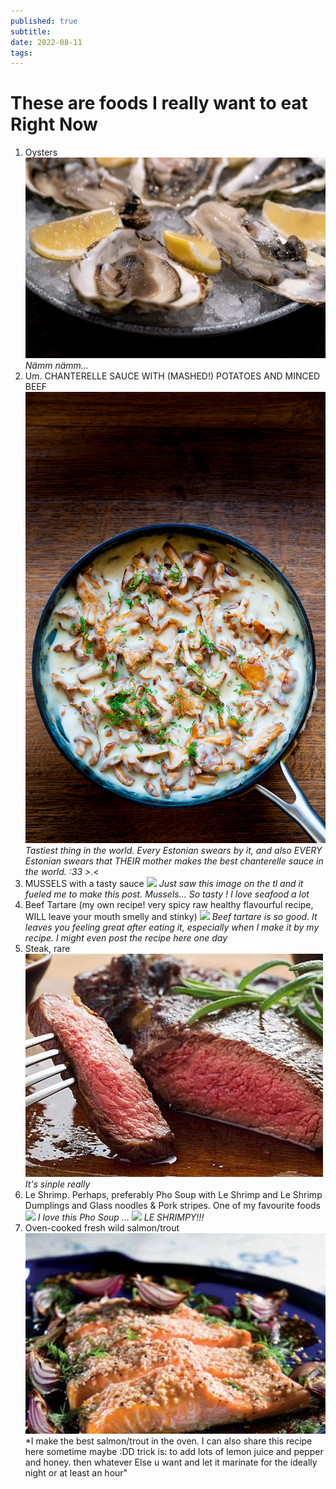 ```yaml
---
published: true
subtitle:
date: 2022-08-11
tags:
---
```


# These are foods I really want to eat Right Now

1. Oysters
![](/images/oysters.png)
*Nämm nämm...*
2. Um. CHANTERELLE SAUCE WITH (MASHED!) POTATOES AND MINCED BEEF
![](/images/chanterellesauce.png)
*Tastiest thing in the world. Every Estonian swears by it, and also EVERY Estonian swears that THEIR mother makes the best chanterelle sauce in the world. :33 >.<*
3. MUSSELS with a tasty sauce
![](/images/musselsinsauce.png) 
*Just saw this image on the tl and it fueled me to make this post. Mussels... So tasty ! I love seafood a lot*
4. Beef Tartare (my own recipe! very spicy raw healthy flavourful recipe, WILL leave your mouth smelly and stinky) 
![](/images/beeftartare.png) *Beef tartare is so good. It leaves you feeling great after eating it, especially when I make it by my recipe. I might even post the recipe here one day*
5. Steak, rare
![](/images/steakrare.png) 
*It's sinple really*
6. Le Shrimp. Perhaps, preferably Pho Soup with Le Shrimp and Le Shrimp Dumplings and Glass noodles & Pork stripes. One of my favourite foods 
![](/images/pholovers.png) 
*I love this Pho Soup ...*
![](/images/leshrimp.png)
*LE SHRIMPY!!!*
7. Oven-cooked fresh wild salmon/trout
![](/images/ovensalmon.png)
*I make the best salmon/trout in the oven. I can also share this recipe here sometime maybe :DD trick is: to add lots of lemon juice and pepper and honey. then whatever Else u want and let it marinate for the ideally night or at least an hour"